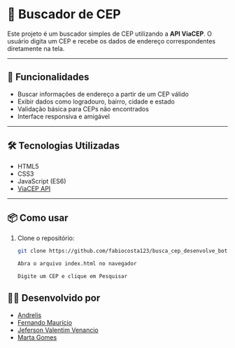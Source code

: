 # 🏡 Buscador de CEP

Este projeto é um buscador simples de CEP utilizando a **API ViaCEP**. O usuário digita um CEP e recebe os dados de endereço correspondentes diretamente na tela.

---

## 🚀 Funcionalidades

- Buscar informações de endereço a partir de um CEP válido
- Exibir dados como logradouro, bairro, cidade e estado
- Validação básica para CEPs não encontrados
- Interface responsiva e amigável

---

## 🛠️ Tecnologias Utilizadas

- HTML5
- CSS3
- JavaScript (ES6)
- [ViaCEP API](https://viacep.com.br/)

---

## 📦 Como usar

1. Clone o repositório:
   ```bash
   git clone https://github.com/fabiocosta123/busca_cep_desenvolve_boticario.git

   Abra o arquivo index.html no navegador

   Digite um CEP e clique em Pesquisar


## 👨‍💻 Desenvolvido por

- [Andrelis](https://github.com/Andrelissg)
- [Fernando Maurício](https://github.com/Fernando-Roque)
- [Jeferson Valentim Venancio](https://github.com/jefersonvalentimvenancio)
- [Marta Gomes](https://github.com/marta9007)



